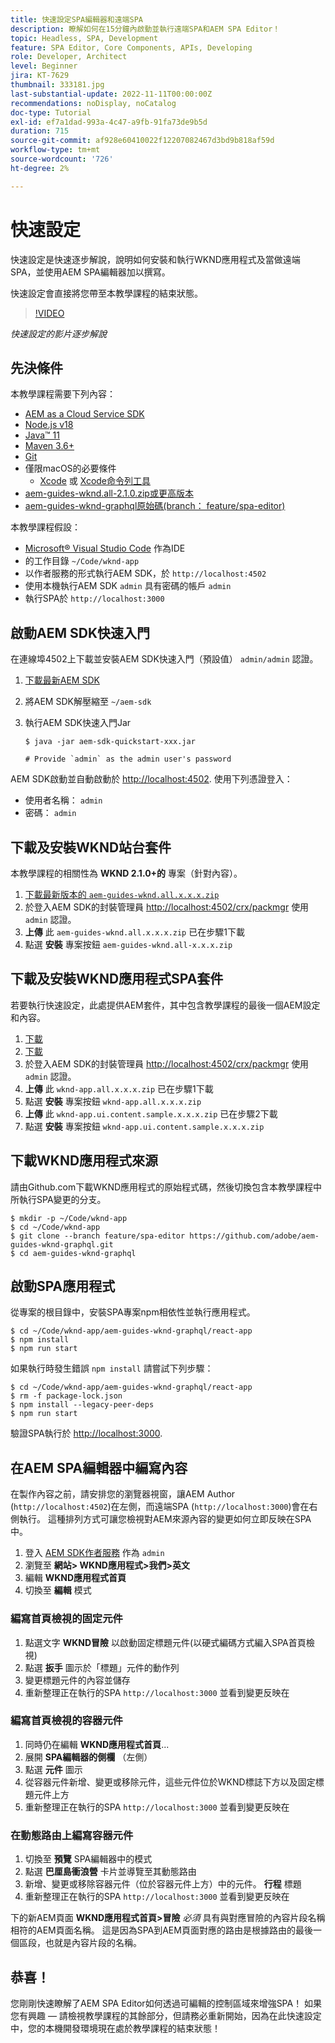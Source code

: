 ```yaml
---
title: 快速設定SPA編輯器和遠端SPA
description: 瞭解如何在15分鐘內啟動並執行遠端SPA和AEM SPA Editor！
topic: Headless, SPA, Development
feature: SPA Editor, Core Components, APIs, Developing
role: Developer, Architect
level: Beginner
jira: KT-7629
thumbnail: 333181.jpg
last-substantial-update: 2022-11-11T00:00:00Z
recommendations: noDisplay, noCatalog
doc-type: Tutorial
exl-id: ef7a1dad-993a-4c47-a9fb-91fa73de9b5d
duration: 715
source-git-commit: af928e60410022f12207082467d3bd9b818af59d
workflow-type: tm+mt
source-wordcount: '726'
ht-degree: 2%

---
```


# 快速設定

快速設定是快速逐步解說，說明如何安裝和執行WKND應用程式及當做遠端SPA，並使用AEM SPA編輯器加以撰寫。

快速設定會直接將您帶至本教學課程的結束狀態。

>[!VIDEO](https://video.tv.adobe.com/v/333181?quality=12&learn=on)

_快速設定的影片逐步解說_

## 先決條件

本教學課程需要下列內容：

+ [AEM as a Cloud Service SDK](https://experienceleague.adobe.com/docs/experience-manager-learn/cloud-service/local-development-environment-set-up/aem-runtime.html?lang=en)
+ [Node.js v18](https://nodejs.org/en/)
+ [Java™ 11](https://downloads.experiencecloud.adobe.com/content/software-distribution/en/general.html)
+ [Maven 3.6+](https://maven.apache.org/)
+ [Git](https://git-scm.com/downloads)
+ 僅限macOS的必要條件
   + [Xcode](https://developer.apple.com/xcode/) 或 [Xcode命令列工具](https://developer.apple.com/xcode/resources/)
+ [aem-guides-wknd.all-2.1.0.zip或更高版本](https://github.com/adobe/aem-guides-wknd/releases)
+ [aem-guides-wknd-graphql原始碼(branch： feature/spa-editor)](https://github.com/adobe/aem-guides-wknd-graphql/tree/feature/spa-editor)


本教學課程假設：

+ [Microsoft® Visual Studio Code](https://visualstudio.microsoft.com/) 作為IDE
+ 的工作目錄 `~/Code/wknd-app`
+ 以作者服務的形式執行AEM SDK，於 `http://localhost:4502`
+ 使用本機執行AEM SDK `admin` 具有密碼的帳戶 `admin`
+ 執行SPA於 `http://localhost:3000`

## 啟動AEM SDK快速入門

在連線埠4502上下載並安裝AEM SDK快速入門（預設值） `admin/admin` 認證。

1. [下載最新AEM SDK](https://experience.adobe.com/#/downloads/content/software-distribution/en/aemcloud.html?fulltext=AEM*+SDK*&amp;orderby=%40jcr%3Acontent%2Fjcr%3AlastModified&amp;orderby.sort=desc&amp;layout=list&amp;p.offset=0&amp;p.limit=1)
1. 將AEM SDK解壓縮至 `~/aem-sdk`
1. 執行AEM SDK快速入門Jar

   ```
   $ java -jar aem-sdk-quickstart-xxx.jar
   
   # Provide `admin` as the admin user's password
   ```

AEM SDK啟動並自動啟動於 [http://localhost:4502](http://localhost:4502). 使用下列憑證登入：

+ 使用者名稱： `admin`
+ 密碼： `admin`

## 下載及安裝WKND站台套件

本教學課程的相關性為 __WKND 2.1.0+的__ 專案（針對內容）。

1. [下載最新版本的 `aem-guides-wknd.all.x.x.x.zip`](https://github.com/adobe/aem-guides-wknd/releases)
1. 於登入AEM SDK的封裝管理員 [http://localhost:4502/crx/packmgr](http://localhost:4502/crx/packmgr) 使用 `admin` 認證。
1. __上傳__ 此 `aem-guides-wknd.all.x.x.x.zip` 已在步驟1下載
1. 點選 __安裝__ 專案按鈕 `aem-guides-wknd.all-x.x.x.zip`

## 下載及安裝WKND應用程式SPA套件

若要執行快速設定，此處提供AEM套件，其中包含教學課程的最後一個AEM設定和內容。

1. [下載 ](./assets/quick-setup/wknd-app.all-1.0.0-SNAPSHOT.zip)
1. [下載 ](./assets/quick-setup/wknd-app.ui.content.sample-1.0.1.zip)
1. 於登入AEM SDK的封裝管理員 [http://localhost:4502/crx/packmgr](http://localhost:4502/crx/packmgr) 使用 `admin` 認證。
1. __上傳__ 此 `wknd-app.all.x.x.x.zip` 已在步驟1下載
1. 點選 __安裝__ 專案按鈕 `wknd-app.all.x.x.x.zip`
1. __上傳__ 此 `wknd-app.ui.content.sample.x.x.x.zip` 已在步驟2下載
1. 點選 __安裝__ 專案按鈕 `wknd-app.ui.content.sample.x.x.x.zip`

## 下載WKND應用程式來源

請由Github.com下載WKND應用程式的原始程式碼，然後切換包含本教學課程中所執行SPA變更的分支。

```
$ mkdir -p ~/Code/wknd-app
$ cd ~/Code/wknd-app
$ git clone --branch feature/spa-editor https://github.com/adobe/aem-guides-wknd-graphql.git
$ cd aem-guides-wknd-graphql
```

## 啟動SPA應用程式

從專案的根目錄中，安裝SPA專案npm相依性並執行應用程式。

```
$ cd ~/Code/wknd-app/aem-guides-wknd-graphql/react-app
$ npm install
$ npm run start
```

如果執行時發生錯誤 `npm install` 請嘗試下列步驟：

```
$ cd ~/Code/wknd-app/aem-guides-wknd-graphql/react-app
$ rm -f package-lock.json
$ npm install --legacy-peer-deps
$ npm run start
```

驗證SPA執行於 [http://localhost:3000](http://localhost:3000).

## 在AEM SPA編輯器中編寫內容

在製作內容之前，請安排您的瀏覽器視窗，讓AEM Author (`http://localhost:4502`)在左側，而遠端SPA (`http://localhost:3000`)會在右側執行。 這種排列方式可讓您檢視對AEM來源內容的變更如何立即反映在SPA中。

1. 登入 [AEM SDK作者服務](http://localhost:4502) 作為 `admin`
1. 瀏覽至 __網站> WKND應用程式>我們>英文__
1. 編輯 __WKND應用程式首頁__
1. 切換至 __編輯__ 模式

### 編寫首頁檢視的固定元件

1. 點選文字 __WKND冒險__ 以啟動固定標題元件(以硬式編碼方式編入SPA首頁檢視)
1. 點選 __扳手__ 圖示於「標題」元件的動作列
1. 變更標題元件的內容並儲存
1. 重新整理正在執行的SPA `http://localhost:3000` 並看到變更反映在

### 編寫首頁檢視的容器元件

1. 同時仍在編輯 __WKND應用程式首頁__...
1. 展開 __SPA編輯器的側欄__ （左側）
1. 點選 __元件__ 圖示
1. 從容器元件新增、變更或移除元件，這些元件位於WKND標誌下方以及固定標題元件上方
1. 重新整理正在執行的SPA `http://localhost:3000` 並看到變更反映在

### 在動態路由上編寫容器元件

1. 切換至 __預覽__ SPA編輯器中的模式
1. 點選 __巴厘島衝浪營__ 卡片並導覽至其動態路由
1. 新增、變更或移除容器元件（位於容器元件上方）中的元件。 __行程__ 標題
1. 重新整理正在執行的SPA `http://localhost:3000` 並看到變更反映在

下的新AEM頁面 __WKND應用程式首頁>冒險__ _必須_ 具有與對應冒險的內容片段名稱相符的AEM頁面名稱。 這是因為SPA到AEM頁面對應的路由是根據路由的最後一個區段，也就是內容片段的名稱。

## 恭喜！

您剛剛快速瞭解了AEM SPA Editor如何透過可編輯的控制區域來增強SPA！ 如果您有興趣 — 請檢視教學課程的其餘部分，但請務必重新開始，因為在此快速設定中，您的本機開發環境現在處於教學課程的結束狀態！
